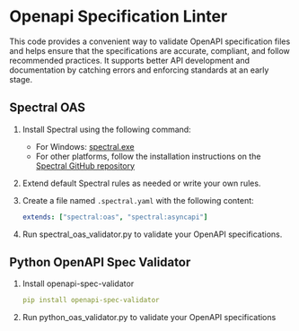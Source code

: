 # Openapi Specification Linter



 This code provides a convenient way to validate OpenAPI specification files and helps ensure that the specifications are accurate, compliant, and follow recommended practices. It supports better API development and documentation by catching errors and enforcing standards at an early stage.

## Spectral OAS

1. Install Spectral using the following command:
    - For Windows: [spectral.exe](https://github.com/stoplightio/spectral/releases/download/v6.7.0/spectral.exe)
    - For other platforms, follow the installation instructions on
      the [Spectral GitHub repository](https://github.com/stoplightio/spectral)

2. Extend default Spectral rules as needed or write your own rules.

3. Create a file named `.spectral.yaml` with the following content:
   ```yaml
   extends: ["spectral:oas", "spectral:asyncapi"]
   ```
4. Run spectral_oas_validator.py to validate your OpenAPI specifications.

## Python OpenAPI Spec Validator

1. Install openapi-spec-validator
   ```yaml
   pip install openapi-spec-validator
   ```
2. Run python_oas_validator.py to validate your OpenAPI specifications
   
